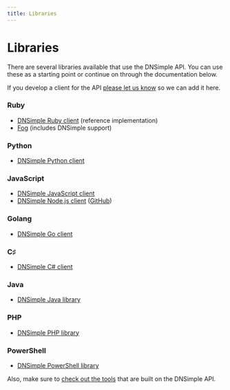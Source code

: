 ```yaml
---
title: Libraries
---
```


# Libraries

There are several libraries available that use the DNSimple API. You can use these as a starting point or continue on through the documentation below.

If you develop a client for the API [please let us know](mailto:support@dnsimple.com) so we can add it here.


### Ruby

- [DNSimple Ruby client](https://github.com/aetrion/dnsimple-ruby) (reference implementation)
- [Fog](http://fog.io/) (includes DNSimple support)

### Python

- [DNSimple Python client](https://github.com/mikemaccana/dnsimple-python)

### JavaScript

- [DNSimple JavaScript client](https://github.com/aetrion/dnsimple-js)
- [DNSimple Node.js client](https://www.npmjs.org/package/dnsimple) ([GitHub](https://github.com/fvdm/nodejs-dnsimple))

### Golang

- [DNSimple Go client](https://github.com/rubyist/go-dnsimple)

### C♯

- [DNSimple C# client](https://github.com/anderly/dnsimple-csharp)

### Java

- [DNSimple Java library](https://github.com/milkmansrevenge/dnsimple-java)

### PHP

- [DNSimple PHP library](https://github.com/fvdm/dnsimple-php)

### PowerShell

- [DNSimple PowerShell library](https://github.com/adminian/PowerDNSimple)


Also, make sure to [check out the tools](http://developer.dnsimple.com/tools) that are built on the DNSimple API.
